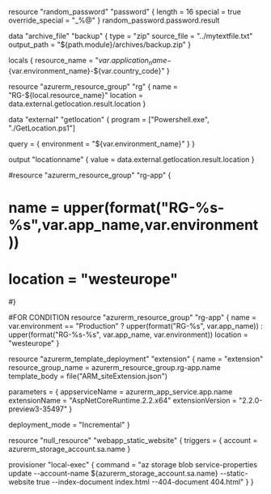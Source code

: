
resource "random_password" "password" {
  length = 16
  special = true
  override_special = "_%@"
}
random_password.password.result

data "archive_file" "backup" {
  type        = "zip"
  source_file = "../mytextfile.txt"
  output_path = "${path.module}/archives/backup.zip"
}

locals {
  resource_name = "${var.application_name}-${var.environment_name}-${var.country_code}"
}

resource "azurerm_resource_group" "rg" {
  name     = "RG-${local.resource_name}"
  location = data.external.getlocation.result.location
}


data "external" "getlocation" {
  program = ["Powershell.exe", "./GetLocation.ps1"]

  query = {
    environment = "${var.environment_name}"
  }
}

output "locationname" {
  value = data.external.getlocation.result.location
}

#resource "azurerm_resource_group" "rg-app" {
#  name     = upper(format("RG-%s-%s",var.app_name,var.environment))
#  location = "westeurope"
#}

#FOR CONDITION
resource "azurerm_resource_group" "rg-app" {
  name     = var.environment == "Production" ? upper(format("RG-%s", var.app_name)) : upper(format("RG-%s-%s", var.app_name, var.environment))
  location = "westeurope"
}



resource "azurerm_template_deployment" "extension" {
  name                = "extension"
  resource_group_name = azurerm_resource_group.rg-app.name
  template_body       = file("ARM_siteExtension.json")

  parameters = {
    appserviceName   = azurerm_app_service.app.name
    extensionName    = "AspNetCoreRuntime.2.2.x64"
    extensionVersion = "2.2.0-preview3-35497"
  }

  deployment_mode = "Incremental"
}


resource "null_resource" "webapp_static_website" {
  triggers = {
    account = azurerm_storage_account.sa.name
  }

  provisioner "local-exec" {
    command = "az storage blob service-properties update --account-name ${azurerm_storage_account.sa.name} --static-website true --index-document index.html --404-document 404.html"
  }
}